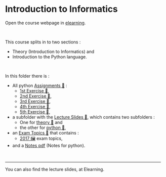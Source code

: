 # Introduction to Informatics

Οpen the course webpage in [elearning](https://elearning.auth.gr/course/view.php?id=8091&lang=en). 

<br />

This course splits in to two sections : 
- Theory (Introduction to Informatics) and 
- Introduction to the Python language. 

<br />

In this folder there is : 
- All python [Assignments 📂](https://github.com/tsingi-chris/CSD-Auth/tree/main/1st%20Semester/Introduction%20to%20Informatics/Assignments) : 
    - [1st Exercise 📂](https://github.com/tsingi-chris/CSD-Auth/tree/main/1st%20Semester/Introduction%20to%20Informatics/Assignments/Exercise%201),
    - [2nd Exercise 📂](https://github.com/tsingi-chris/CSD-Auth/tree/main/1st%20Semester/Introduction%20to%20Informatics/Assignments/Exercise%202),
    - [3rd Exercise 📂](https://github.com/tsingi-chris/CSD-Auth/tree/main/1st%20Semester/Introduction%20to%20Informatics/Assignments/Exercise%203),
    - [4th Exercise 📂](https://github.com/tsingi-chris/CSD-Auth/tree/main/1st%20Semester/Introduction%20to%20Informatics/Assignments/Exercise%204),
    - [5th Exercise 📂](https://github.com/tsingi-chris/CSD-Auth/tree/main/1st%20Semester/Introduction%20to%20Informatics/Assignments/Exercise%205), 
- a subfolder with the [Lecture Slides 📂](https://github.com/tsingi-chris/CSD-Auth/tree/main/1st%20Semester/Introduction%20to%20Informatics/Slides), which contains two subfolders :  
    - One for [theory 📂](https://github.com/tsingi-chris/CSD-Auth/tree/main/1st%20Semester/Introduction%20to%20Informatics/Slides/Introduction%20of%20Informatics%20-%20Theory) and
    - the other for [python 📂](https://github.com/tsingi-chris/CSD-Auth/tree/main/1st%20Semester/Introduction%20to%20Informatics/Slides/Introduction%20of%20Informatics%20-%20The%20Python%20programming%20language),
- an [Exam Topics 📂](https://github.com/tsingi-chris/CSD-Auth/tree/main/1st%20Semester/Introduction%20to%20Informatics/%CE%98%CE%AD%CE%BC%CE%B1%CF%84%CE%B1) that contains :
  - [2017 🖼️](https://github.com/tsingi-chris/CSD-Auth/tree/main/1st%20Semester/Introduction%20to%20Informatics/%CE%98%CE%AD%CE%BC%CE%B1%CF%84%CE%B1/2017) exam topics,
- and a [Notes pdf](https://github.com/tsingi-chris/CSD-Auth/raw/main/1st%20Semester/Introduction%20to%20Informatics/Notes.pdf) (Notes for python). 

<br />

<hr />
You can also find the lecture slides, at Elearning.